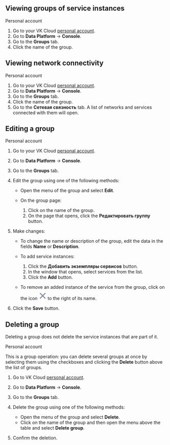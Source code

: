 ## Viewing groups of service instances

<tabs>
<tablist>
<tab>Personal account</tab>
</tablist>
<tabpanel>

1. Go to your VK Cloud [personal account](https://cloud.vk.com/app/en/).
1. Go to **Data Platform** → **Console**.
1. Go to the **Groups** tab.
1. Click the name of the group.

</tabpanel>
</tabs>

## Viewing network connectivity

<tabs>
<tablist>
<tab>Personal account</tab>
</tablist>
<tabpanel>

1. Go to your VK Cloud [personal account](https://cloud.vk.com/app/en/).
1. Go to **Data Platform** → **Console**.
1. Go to the **Groups** tab.
1. Click the name of the group.
1. Go to the **Сетевая связность** tab. A list of networks and services connected with them will open.

</tabpanel>
</tabs>

## Editing a group

<tabs>
<tablist>
<tab>Personal account</tab>
</tablist>
<tabpanel>

1. Go to your VK Cloud [personal account](https://cloud.vk.com/app/en/).
1. Go to **Data Platform** → **Console**.
1. Go to the **Groups** tab.
1. Edit the group using one of the following methods:

    - Open the menu of the group and select **Edit**.
    - On the group page:

        1. Click on the name of the group.
        1. On the page that opens, click the **Редактировать группу** button.

1. Make changes:

    - To change the name or description of the group, edit the data in the fields **Name** or **Description**.
    - To add service instances:

        1. Click the **Добавить экземпляры сервисов** button.
        1. In the window that opens, select services from the list.
        1. Click the **Add** button.

    - To remove an added instance of the service from the group, click on the icon ![Delete](./assets/delete-cross.svg "inline") to the right of its name.

1. Click the **Save** button.

</tabpanel>
</tabs>

## Deleting a group

<warn>

Deleting a group does not delete the service instances that are part of it.

</warn>

<tabs>
<tablist>
<tab>Personal account</tab>
</tablist>
<tabpanel>

This is a group operation: you can delete several groups at once by selecting them using the checkboxes and clicking the **Delete** button above the list of groups.

1. Go to VK Cloud [personal account](https://msk.cloud.vk.com/app/en/).
1. Go to **Data Platform** → **Console**.
1. Go to the **Groups** tab.
1. Delete the group using one of the following methods:

    - Open the menu of the group and select **Delete**.
    - Click on the name of the group and then open the menu above the table and select **Delete group**.

1. Confirm the deletion.

</tabpanel>
</tabs>

